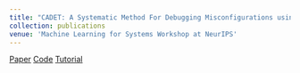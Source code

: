 ```yaml
---
title: "CADET: A Systematic Method For Debugging Misconfigurations using Counterfactual Reasoning"
collection: publications
venue: 'Machine Learning for Systems Workshop at NeurIPS'
---
```

[Paper](http://mlforsystems.org/assets/papers/neurips2020/cadet_iqbal_2020.pdf)
[Code](https://github.com/softsys4ai/CADET)
[Tutorial](https://github.com/softsys4ai/CADET)


